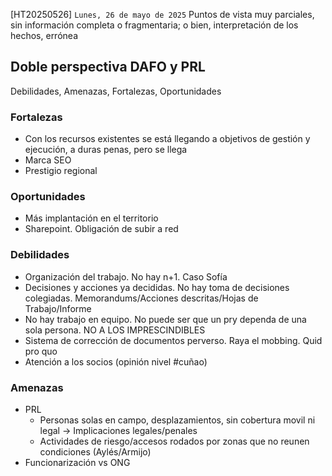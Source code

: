 [HT20250526]
`Lunes, 26 de mayo de 2025`
Puntos de vista muy parciales, sin información completa o fragmentaria; o bien, interpretación de los hechos, errónea

## Doble perspectiva DAFO y PRL
Debilidades, Amenazas, Fortalezas, Oportunidades

### Fortalezas
- Con los recursos existentes se está llegando a objetivos de gestión y ejecución, a duras penas, pero se llega
- Marca SEO
- Prestigio regional

### Oportunidades
- Más implantación en el territorio
- Sharepoint. Obligación de subir a red

### Debilidades
- Organización del trabajo. No hay n+1. Caso Sofía
- Decisiones y acciones ya decididas. No hay toma de decisiones colegiadas. Memorandums/Acciones descritas/Hojas de Trabajo/Informe
- No hay trabajo en equipo. No puede ser que un pry dependa de una sola persona. NO A LOS IMPRESCINDIBLES
- Sistema de corrección de documentos perverso. Raya el mobbing. Quid pro quo
- Atención a los socios (opinión nivel #cuñao)

### Amenazas
- PRL
    - Personas solas en campo, desplazamientos, sin cobertura movil ni legal -> Implicaciones legales/penales
    - Actividades de riesgo/accesos rodados por zonas que no reunen condiciones (Aylés/Armijo)
- Funcionarización vs ONG

